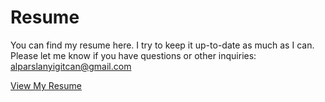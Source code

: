 # Resume
You can find my resume here. I try to keep it up-to-date as much as I can. Please let me know if you have questions or other inquiries:
alparslanyigitcan@gmail.com

 <a href="https://github.com/ya332/resume/blob/master/Yigit_Can_Alparslan.pdf">View My Resume</a></p>
    
